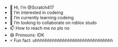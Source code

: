 - 👋 Hi, I’m @Scratch417
- 👀 I’m interested in codeing
- 🌱 I’m currently learning codeing
- 💞️ I’m looking to collaborate on roblox studo
- 📫 How to reach me no pls no
- 😄 Pronouns: IDK
- ⚡ Fun fact: uhhhhhhhhhhhhhhhhhhhhhhhhhhhhhhh

